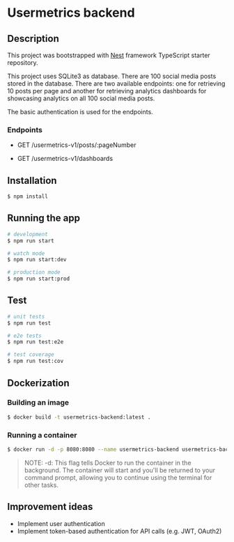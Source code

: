 # Usermetrics backend

## Description

This project was bootstrapped with [Nest](https://github.com/nestjs/nest) framework TypeScript starter repository.

This project uses SQLite3 as database. There are 100 social media posts stored in the database. There are two available endpoints: one for retrieving 10 posts per page and another for retrieving analytics dashboards for showcasing analytics on all 100 social media posts.

The basic authentication is used for the endpoints.

### Endpoints

- GET /usermetrics-v1/posts/:pageNumber

- GET /usermetrics-v1/dashboards

## Installation

```bash
$ npm install
```

## Running the app

```bash
# development
$ npm run start

# watch mode
$ npm run start:dev

# production mode
$ npm run start:prod
```

## Test

```bash
# unit tests
$ npm run test

# e2e tests
$ npm run test:e2e

# test coverage
$ npm run test:cov
```

## Dockerization

### Building an image

```bash
$ docker build -t usermetrics-backend:latest .
```

### Running a container

```bash
$ docker run -d -p 8080:8080 --name usermetrics-backend usermetrics-backend:latest
```

> NOTE: -d: This flag tells Docker to run the container in the background. The container will start and you'll be returned to your command prompt, allowing you to continue using the terminal for other tasks.

## Improvement ideas

- Implement user authentication
- Implement token-based authentication for API calls (e.g. JWT, OAuth2)
